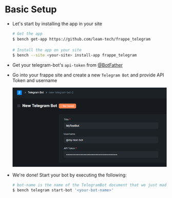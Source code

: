 # Basic Setup

- Let's start by installing the app in your site

  ```bash
  # Get the app
  $ bench get-app https://github.com/leam-tech/frappe_telegram

  # Install the app on your site
  $ bench --site <your-site> install-app frappe_telegram
  ```

- Get your telegram-bot's `api-token` from [@BotFather](https://t.me/botfather)
- Go into your frappe site and create a new `Telegram Bot` and provide API Token and username

  ![Create TelegramBot](./assets/create-new-telegram-bot.png)

- We're done! Start your bot by executing the following:

  ```bash
  # bot-name is the name of the TelegramBot document that we just made
  $ bench telegram start-bot '<your-bot-name>'
  ```
